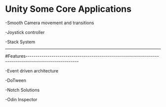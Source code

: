 # Unity Some Core Applications
-Smooth Camera movement and transitions

-Joystick controller

-Stack System

-----------------------------------------------------------------------------------------------------------------
#Features--------------------------------------------------------------------------------------------------------

-Event driven architecture

-DoTween

-Notch Solutions

-Odin Inspector

